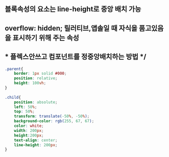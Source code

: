 ## 블록속성의 요소는 line-height로 중앙 배치 가능


## overflow: hidden; 릴러티브,앱솔일 때 자식을 품고있음을 표시하기 위해 주는 속성

## * 플렉스안쓰고 컴포넌트를 정중앙배치하는 방법 */
```css
.parent{
    border: 1px solid #000;
    position: relative;
    height: 100vh;
}
    
.child{
    position: absolute;
    left: 50%;
    top: 50%;
    transform: translate(-50%, -50%);
    background-color: rgb(255, 67, 67);
    color: white;
    width: 200px;
    height:200px;
    text-align: center;
    line-height: 200px; 
} 
```
